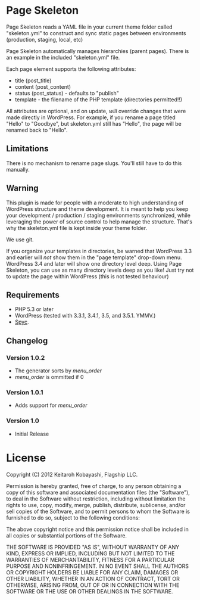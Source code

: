 # Page Skeleton

Page Skeleton reads a YAML file in your current theme folder called "skeleton.yml" to construct and sync static pages between environments (production, staging, local, etc)

Page Skeleton automatically manages hierarchies (parent pages). There is an example in the included "skeleton.yml" file.

Each page element supports the following attributes:

* title (post_title)
* content (post_content)
* status (post_status) - defaults to "publish"
* template - the filename of the PHP template (directories permitted!!)

All attributes are optional, and on update, *will* override changes that were made directly in WordPress. For example, if you rename a page titled "Hello" to "Goodbye", but skeleton.yml still has "Hello", the page will be renamed back to "Hello".

## Limitations

There is no mechanism to rename page slugs. You'll still have to do this manually.

## Warning

This plugin is made for people with a moderate to high understanding of WordPress structure and theme development. It is meant to help you keep your development / production / staging environments synchronized, while leveraging the power of source control to help manage the structure. That's why the skeleton.yml file is kept inside your theme folder.

We use git.

If you organize your templates in directories, be warned that WordPress 3.3 and earlier will _not_ show them in the "page template" drop-down menu. WordPress 3.4 and later will show one directory level deep. Using Page Skeleton, you can use as many directory levels deep as you like! Just try not to update the page within WordPress (this is not tested behaviour)

## Requirements

* PHP 5.3 or later
* WordPress (tested with 3.3.1, 3.4.1, 3.5, and 3.5.1. YMMV.)
* [Spyc](https://github.com/mustangostang/spyc).

## Changelog

### Version 1.0.2

* The generator sorts by *menu_order*
* *menu_order* is ommitted if 0

### Version 1.0.1

* Adds support for *menu_order*

### Version 1.0

* Initial Release

# License

Copyright (C) 2012 Keitaroh Kobayashi, Flagship LLC.

Permission is hereby granted, free of charge, to any person obtaining a copy of this software and associated documentation files (the "Software"), to deal in the Software without restriction, including without limitation the rights to use, copy, modify, merge, publish, distribute, sublicense, and/or sell copies of the Software, and to permit persons to whom the Software is furnished to do so, subject to the following conditions:

The above copyright notice and this permission notice shall be included in all copies or substantial portions of the Software.

THE SOFTWARE IS PROVIDED "AS IS", WITHOUT WARRANTY OF ANY KIND, EXPRESS OR IMPLIED, INCLUDING BUT NOT LIMITED TO THE WARRANTIES OF MERCHANTABILITY, FITNESS FOR A PARTICULAR PURPOSE AND NONINFRINGEMENT. IN NO EVENT SHALL THE AUTHORS OR COPYRIGHT HOLDERS BE LIABLE FOR ANY CLAIM, DAMAGES OR OTHER LIABILITY, WHETHER IN AN ACTION OF CONTRACT, TORT OR OTHERWISE, ARISING FROM, OUT OF OR IN CONNECTION WITH THE SOFTWARE OR THE USE OR OTHER DEALINGS IN THE SOFTWARE.
